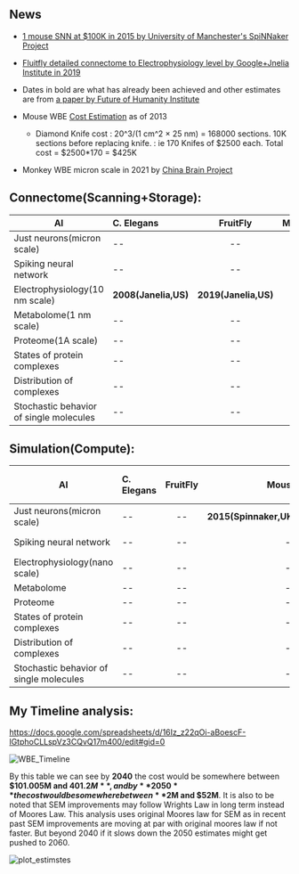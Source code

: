 ## News

- [1 mouse SNN at $100K in 2015 by University of Manchester's SpiNNaker Project](https://www.youtube.com/watch?v=2e06C-yUwlc)

- [Fluitfly detailed connectome to Electrophysiology level by Google+Jnelia Institute in 2019](https://www.youtube.com/watch?v=PeyHKdmBpqY)

-  Dates in bold are what has already been achieved and other estimates are from [a paper by Future of Humanity Institute](https://www.fhi.ox.ac.uk/brain-emulation-roadmap-report.pdf)

- Mouse WBE [Cost Estimation](https://www.biorxiv.org/content/10.1101/001214v3.full) as of 2013
  - Diamond Knife cost : 20^3/(1 cm^2 × 25 nm) = 168000 sections. 10K sections before replacing knife.
                      : ie 170 Knifes of $2500 each. Total cost = $2500*170 = $425K
                      
- Monkey WBE micron scale in 2021 by [China Brain Project](https://www.freepressjournal.in/science/worlds-first-3d-image-of-monkey-brain-developed)


## Connectome(Scanning+Storage):


| AI       | C. Elegans | FruitFly           | Mouse  | Monkey | Human 
| ------------- |:----------- |:---------------------------:| -----:|  -----:| ------:|
| Just neurons(micron scale)|--|--|--| **2021(China)** | -- | 
| Spiking neural network|--|--|--| -- | -- |
| Electrophysiology(10 nm scale)|**2008(Janelia,US)**|**2019(Janelia,US)**|--|--| --|
| Metabolome(1 nm scale) |--|--|--|--| --|
| Proteome(1A scale) |--|--|--|--| --|
| States of protein complexes |--|--|--|--| --|
| Distribution of complexes |--|--|--|--| --|
| Stochastic behavior of single molecules |--|--|--|--| --|

## Simulation(Compute):


| AI       | C. Elegans | FruitFly           | Mouse  | Monkey | Human  | AI(CPU at $1M)
| ------------- |:----------- |:---------------------------:| -----:|  -----:| ------:|------:|
| Just neurons(micron scale)|--|--|**2015(Spinnaker,UK)**| -- | -- | -- |
| Spiking neural network|--|--|--| -- | **2021(Tesla Dojo)** | 2023 |
| Electrophysiology(nano scale)|--|--|--|--| --| 2033 |
| Metabolome |--|--|--|--| --| 2044 |
| Proteome |--|--|--|--| --| 2048 |
| States of protein complexes |--|--|--|--| --| 2052 |
| Distribution of complexes |--|--|--|--| --| 2063 |
| Stochastic behavior of single molecules |--|--|--|--| --| 2111 |


## My Timeline analysis:

https://docs.google.com/spreadsheets/d/16Iz_z22qOi-aBoescF-lGtphoCLLspVz3CQvQ17m400/edit#gid=0

![WBE_Timeline](https://user-images.githubusercontent.com/2527354/143158380-90870a5b-c8b3-49db-9d17-226a8e9a7187.png)




By this table we can see by **2040** the cost would be somewhere between **$101.005M and $401.2M**, and by **2050** the cost would be somewhere between **$2M and $52M**.
It is also to be noted that SEM improvements may follow Wrights Law in long term instead of Moores Law. This analysis uses original Moores law for SEM as in recent past SEM improvements are moving at par with original moores law if not faster. But beyond 2040 if it slows down the 2050 estimates might get pushed to 2060.

![plot_estimstes](https://user-images.githubusercontent.com/2527354/143514623-84679f84-6194-416a-8dac-706b29e1a0d7.png)

